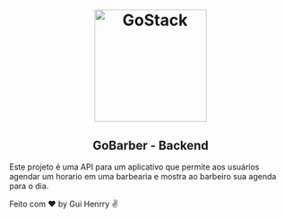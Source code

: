<h1 align="center">
    <img alt="GoStack" src="https://rocketseat-cdn.s3-sa-east-1.amazonaws.com/bootcamp-header.png" width="200px" />
</h1>

<h2 align="center">
  GoBarber - Backend
</h2>

Este projeto é uma API para um aplicativo que permite aos usuários agendar um horario em uma barbearia e mostra ao barbeiro sua agenda para o dia.


Feito com ♥ by Gui Henrry ✌
